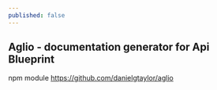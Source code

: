 ```yaml
---
published: false
---
```






## Aglio - documentation generator for Api Blueprint
npm module
https://github.com/danielgtaylor/aglio
